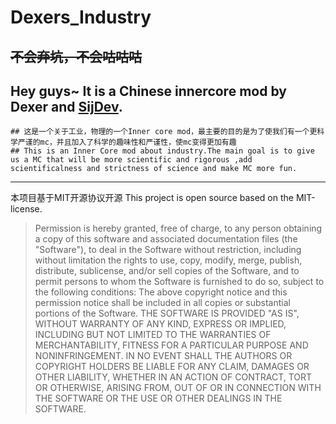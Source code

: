 # Dexers_Industry
~~不会弃坑，不会咕咕咕~~
---
Hey guys~ It is a **Chinese innercore mod** by Dexer and [SijDev](https://github.com/Sij-modpe). 
---
    ## 这是一个关于工业，物理的一个Inner core mod，最主要的目的是为了使我们有一个更科学严谨的mc，并且加入了科学的趣味性和严谨性，使mc变得更加有趣
    ## This is an Inner Core mod about industry.The main goal is to give us a MC that will be more scientific and rigorous ,add scientificalness and strictness of science and make MC more fun.
---
本项目基于MIT开源协议开源
This project is open source based on the MIT-license.
>Permission is hereby granted, free of charge, to any person obtaining a copy
of this software and associated documentation files (the "Software"), to deal
in the Software without restriction, including without limitation the rights
to use, copy, modify, merge, publish, distribute, sublicense, and/or sell
copies of the Software, and to permit persons to whom the Software is
furnished to do so, subject to the following conditions:
The above copyright notice and this permission notice shall be included in all
copies or substantial portions of the Software.
THE SOFTWARE IS PROVIDED "AS IS", WITHOUT WARRANTY OF ANY KIND, EXPRESS OR
IMPLIED, INCLUDING BUT NOT LIMITED TO THE WARRANTIES OF MERCHANTABILITY,
FITNESS FOR A PARTICULAR PURPOSE AND NONINFRINGEMENT. IN NO EVENT SHALL THE
AUTHORS OR COPYRIGHT HOLDERS BE LIABLE FOR ANY CLAIM, DAMAGES OR OTHER
LIABILITY, WHETHER IN AN ACTION OF CONTRACT, TORT OR OTHERWISE, ARISING FROM,
OUT OF OR IN CONNECTION WITH THE SOFTWARE OR THE USE OR OTHER DEALINGS IN THE
SOFTWARE.
